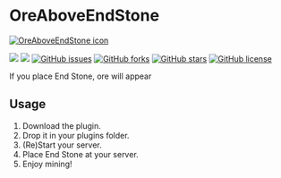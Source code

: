 # OreAboveEndStone
[![OreAboveEndStone icon](https://cdn.rawgit.com/MCPE-PC/OreAboveEndStone/650949ef/favicon.png)](https://github.com/MCPE-PC/OreAboveEndStone)

[![](https://poggit.pmmp.io/ci.shield/MCPE-PC/OreAboveEndStone/OreAboveEndStone)](https://poggit.pmmp.io/ci/MCPE-PC/OreAboveEndStone)
[![](https://poggit.pmmp.io/shield.state/OreAboveEndStone)](https://poggit.pmmp.io/p/OreAboveEndStone)
[![GitHub issues](https://img.shields.io/github/issues/MCPE-PC/OreAboveEndStone.svg)](https://github.com/MCPE-PC/OreAboveEndStone/issues)
[![GitHub forks](https://img.shields.io/github/forks/MCPE-PC/OreAboveEndStone.svg)](https://github.com/MCPE-PC/OreAboveEndStone/network)
[![GitHub stars](https://img.shields.io/github/stars/MCPE-PC/OreAboveEndStone.svg)](https://github.com/MCPE-PC/OreAboveEndStone/stargazers)
[![GitHub license](https://img.shields.io/github/license/MCPE-PC/OreAboveEndStone.svg)](https://github.com/MCPE-PC/OreAboveEndStone/blob/master/LICENSE)

If you place End Stone, ore will appear
## Usage
1. Download the plugin.
2. Drop it in your plugins folder.
3. (Re)Start your server.
4. Place End Stone at your server.
5. Enjoy mining!
